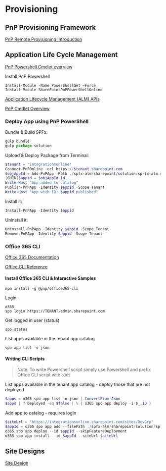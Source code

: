 # Provisioning

## PnP Provisioning Framework

[PnP Remote Provisioning Introduction](https://docs.microsoft.com/en-us/sharepoint/dev/solution-guidance/pnp-remote-provisioning)

## Application Life Cycle Management

[PnP Powershell Cmdlet overview](https://docs.microsoft.com/en-us/powershell/sharepoint/sharepoint-pnp/sharepoint-pnp-cmdlets?view=sharepoint-ps)

Install PnP Powershell

```
Install-Module -Name PowerShellGet –Force
Install-Module SharePointPnPPowerShellOnline
```

[Application Lifecycle Management (ALM) APIs](https://docs.microsoft.com/en-us/sharepoint/dev/apis/alm-api-for-spfx-add-ins)

[PnP Cmdlet Overview](https://docs.microsoft.com/en-us/powershell/sharepoint/sharepoint-pnp/sharepoint-pnp-cmdlets?view=sharepoint-ps#cmdlet-overview)

### Deploy App using PnP PowerShell

Bundle & Build SPFx:

```javascript
gulp bundle
gulp package-solution
```

Upload & Deploy Package from Terminal:

```Powershell
$tenant = "integrationsonline"
Connect-PnPOnline -url https://$tenant.sharepoint.com
$objAppId = Add-PnPApp -Path ./spfx-alm/sharepoint/solution/sp-fx-alm.sppkg -Overwrite 
[GUID]$appid = $objAppId.Id
Write-Host "App added to catalog"
Publish-PnPApp -Identity $appid -Scope Tenant
Write-Host "App with ID: $appid published"
```

Install it:

```Powershell
Install-PnPApp -Identity $appid
```

Uninstall it:

```Powershell
Uninstall-PnPApp -Identity $appid -Scope Tenant
Remove-PnPApp -Identity $appid -Scope Tenant
```

### Office 365 CLI

[Office 365 Documentation](https://pnp.github.io/office365-cli/)

[Office CLI Reference](https://pnp.github.io/office365-cli/cmd/spo/login/)

#### Install Office 365 CLI & Interactive Samples

```
npm install -g @pnp/office365-cli
```

Login

```
o365
spo login https://TENANT-admin.sharepoint.com
```

Get logged in user (status)

```
spo status
```

List apps available in the tenant app catalog

```
spo app list -o json
```

#### Writing CLI Scripts

>Note: To write Powershell script simply use Powershell and prefix Office CLI script with `o365`

List apps available in the tenant app catalog - deploy those that are not deployed

```Powershell
$apps = o365 spo app list -o json | ConvertFrom-Json
$apps | ? Deployed -eq $false | % { o365 spo app deploy -i $_.ID }
```

Add app to catalog - requires login 

```Powershell
$siteUrl = "https://integrationsonline.sharepoint.com/sites/DevGrp"
$appId = o365 spo app add --filePath ./spfx-alm/sharepoint/solution/sp-fx-alm.sppkg --overwrite 
o365 spo app deploy --id $appId --skipFeatureDeployment
o365 spo app install --id $appId --siteUrl $siteUrl
```

## Site Designs

[Site Design](https://docs.microsoft.com/en-us/sharepoint/dev/declarative-customization/site-design-overview)